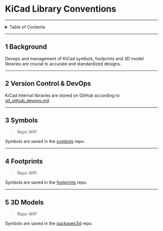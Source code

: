 # KiCad Library Conventions

---

<details markdown="1">
  <summary>Table of Contents</summary>

- [1 Background](#1-background)
- [2 Version Control & DevOps](#2-version-control--devops)
- [3 Symbols](#3-symbols)
- [4 Footprints](#4-footprints)
- [5 3D Models](#5-3d-models)

</details>

---

## 1 Background

Devops and management of KiCad symbols, footprints and 3D model libraries are
crucial to accurate and standardized designs.

---

## 2 Version Control & DevOps

KiCad internal libraries are stored on GitHub according
to [git_github_devops.md](git_github_devops.md).

---

## 3 Symbols

> Repo WIP.

Symbols are saved in the [symbols]() repo.

---

## 4 Footprints

> Repo WIP.

Symbols are saved in the [footprints]() repo.

---

## 5 3D Models

> Repo WIP.

Symbols are saved in the [packages3d]() repo.
